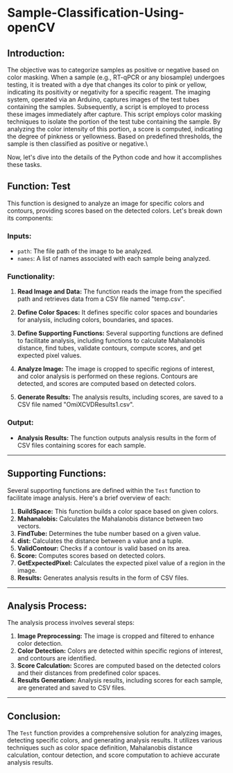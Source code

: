 # Sample-Classification-Using-openCV

## Introduction:

The objective was to categorize samples as positive or negative based on color masking. When a sample (e.g., RT-qPCR or any biosample) undergoes testing, it is treated with a dye that changes its color to pink or yellow, indicating its positivity or negativity for a specific reagent. The imaging system, operated via an Arduino, captures images of the test tubes containing the samples. Subsequently, a script is employed to process these images immediately after capture. This script employs color masking techniques to isolate the portion of the test tube containing the sample. By analyzing the color intensity of this portion, a score is computed, indicating the degree of pinkness or yellowness. Based on predefined thresholds, the sample is then classified as positive or negative.\\

Now, let's dive into the details of the Python code and how it accomplishes these tasks.


## Function: Test

This function is designed to analyze an image for specific colors and contours, providing scores based on the detected colors. Let's break down its components:

### Inputs:

- `path`: The file path of the image to be analyzed.
- `names`: A list of names associated with each sample being analyzed.

### Functionality:

1. **Read Image and Data:** The function reads the image from the specified path and retrieves data from a CSV file named "temp.csv".
   
2. **Define Color Spaces:** It defines specific color spaces and boundaries for analysis, including colors, boundaries, and spaces.

3. **Define Supporting Functions:** Several supporting functions are defined to facilitate analysis, including functions to calculate Mahalanobis distance, find tubes, validate contours, compute scores, and get expected pixel values.

4. **Analyze Image:** The image is cropped to specific regions of interest, and color analysis is performed on these regions. Contours are detected, and scores are computed based on detected colors.

5. **Generate Results:** The analysis results, including scores, are saved to a CSV file named "OmiXCVDResults1.csv".

### Output:

- **Analysis Results:** The function outputs analysis results in the form of CSV files containing scores for each sample.

---

## Supporting Functions:

Several supporting functions are defined within the `Test` function to facilitate image analysis. Here's a brief overview of each:

1. **BuildSpace:** This function builds a color space based on given colors.
2. **Mahanalobis:** Calculates the Mahalanobis distance between two vectors.
3. **FindTube:** Determines the tube number based on a given value.
4. **dist:** Calculates the distance between a value and a tuple.
5. **ValidContour:** Checks if a contour is valid based on its area.
6. **Score:** Computes scores based on detected colors.
7. **GetExpectedPixel:** Calculates the expected pixel value of a region in the image.
8. **Results:** Generates analysis results in the form of CSV files.

---

## Analysis Process:

The analysis process involves several steps:

1. **Image Preprocessing:** The image is cropped and filtered to enhance color detection.
2. **Color Detection:** Colors are detected within specific regions of interest, and contours are identified.
3. **Score Calculation:** Scores are computed based on the detected colors and their distances from predefined color spaces.
4. **Results Generation:** Analysis results, including scores for each sample, are generated and saved to CSV files.

---

## Conclusion:

The `Test` function provides a comprehensive solution for analyzing images, detecting specific colors, and generating analysis results. It utilizes various techniques such as color space definition, Mahalanobis distance calculation, contour detection, and score computation to achieve accurate analysis results.
